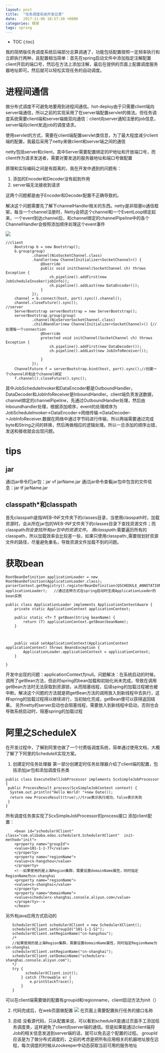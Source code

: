 ```yaml
---
layout: post
title:  "任务调度系统开发记录"
date:   2017-11-06 18:57:30 +0800
categories: 框架
tags: spring
---
```


* TOC
{:toc}


我的简陋版任务调度系统后端部分总算调通了，功能包括配置按照一定频率执行和立即执行两种，且配置相当简单：首先在spring启动文件中添加指定注解配置client开启的端口号，然后在方法上添加注解，最后在提供的页面上配置调度服务器地址即可。然后就可以轻松实现任务的自动调度。   

# 进程间通信

做分布式调度不可避免地要用到进程间通信。hot-deploy由于只需要client端向server端通信，所以之前的实现采用了在server端配置servlet的做法。但任务调度系统需要client端和server端做双向通信：client向server通知注册的job信息，server端向client发送job的调度请求。

使用servlet的方式，需要在client端配置servlet类信息，为了最大程度减少client端的配置，我最后采用了netty来做client和server端之间的通信

netty包括server和client，其中Server需要配置绑定的IP地址和开放端口号，而client作为请求发送者，需要对要发送的服务器地址和端口号做配置

原理和实际编码之间是有距离的，我在开发中遇到的问题有：

1. 添加的Encoder和Decoder没有起到作用
2. server端无法接收到请求

这两个问题都是由于Encoder和Decoder配置不正确导致的。

解决这个问题需要先了解下channelHandler相关的东西。netty是非阻塞io通信框架，每当一个channel注册时，Netty会把这个channel和一个EventLoop绑定起来，一个event到达channel后，和channel绑定的channelPipeline中的各个ChannelHandler会按照添加顺序处理这个event事件

![](/_pic/201710/netty.png)

~~~
//client
    Bootstrap b = new Bootstrap();
    b.group(group)
            .channel(NioSocketChannel.class)
            .handler(new ChannelInitializer<SocketChannel>() {
                @Override
                public void initChannel(SocketChannel ch) throws Exception {
                    ch.pipeline().addFirst(new JobScheduleInvoker(jobInfo));
                    ch.pipeline().addLast(new DataEncoder());
                }
            });
    channel = b.connect(host, port).sync().channel();
    channel.closeFuture().sync();
//server
    ServerBootstrap serverBootstrap = new ServerBootstrap();
    serverBootstrap.group(group)
            .channel(NioServerSocketChannel.class)
            .childHandler(new ChannelInitializer<SocketChannel>() {//处理每一个connection
                @Override
                protected void initChannel(SocketChannel ch) throws Exception {
                    ch.pipeline().addFirst(new DataDecoder());
                    ch.pipeline().addLast(new JobInfoReceiver());

                }
            });
    ChannelFuture f = serverBootstrap.bind(host, port).sync();//创建一个channel并和这个channel绑定
    f.channel().closeFuture().sync();
~~~

其中JobScheduleInvoker和DataEncoder都是OutboundHandler，DataDecoder和JobInfoReceiver是InboundHandler。client端负责发送数据，channel绑定的channelPipeline，先通过OutboundHandler处理，然后由Inboundhandler处理，根据添加顺序，event的处理顺序为JobScheduleInvoker->DataEncoder->网络传输->DataDecoder->JobInfoReceiver.数据在网络中通过字节码进行传输，所以两端需要通过完成byte和String之间的转换，然后再做相应的逻辑处理。所以一旦添加的顺序出错，发送和接收就会出现问题。

# tips

## jar

通过jar命令打jar包：jar vf jarName.jar
通过jar命令查看jar包中包含的文件信息：jar tf jarName.jar

## classpath*和classpath

首先classpath是指WEB-INF文件夹下的classes目录，当使用classpath时，加载资源时，会从所在jar包的WEB-INF文件夹下的classes目录下查找资源文件；而classpath*则会查找所有jar包中的资源文件。
用classpath*:需要遍历所有的classpath，所以加载效率会比较差一些，如果只使用classpath:,需要规划好资源文件的路径，尽量避免重名，导致资源文件加载不到的问题。

# 获取bean

~~~
RootBeanDefinition applicationLoader = new RootBeanDefinition(ApplicationLoader.class);
parserContext.getRegistry().registerBeanDefinition(QSCHEDULE_ANNOTATION, applicationLoader);   //通过这种方式在spring启动时生成ApplicationLoader的bean实例
~~~

~~~
public class ApplicationLoader implements ApplicationContextAware {
    private static ApplicationContext applicationContext;

    public static <T> T getBean(String beanName) {
        return (T) applicationContext.getBean(beanName);
    }



    public void setApplicationContext(ApplicationContext applicationContext) throws BeansException {
        ApplicationLoader.applicationContext = applicationContext;
    }

}
~~~

开发中出现的问题：applicationContext为null。问题解决：在系统启动的时候，调用了getBean方法，但此时spring的bean加载和初始化尚未完成，导致在调用getBean方法时无法获取到资源锁，从而阻塞线程，后续sping的加载过程被也被中断。解决这个问题的方法就是把getBean方法的调用放入到新线程中去执行，这样spring的加载过程得以继续进行，当初始化完成，getBean便可以获得返回结果。
另外netty的server启动也会阻塞线程，需要放入到新线程中启动，否则也会导致系统启动时，阻塞spring的加载过程

# 阿里之ScheduleX

在开发过程中，了解到阿里也做了一个付费版调度系统，简单通过使用文档，大概了解了下阿里的ScheduleX实现方案。

1. 创建定时任务处理器
第一部分创建定时任务处理器介绍了client端的配置，包括添加jar包和添加调度任务类

~~~
public class ExecuteShellJobProcessor implements ScxSimpleJobProcessor {
 public ProcessResult process(ScxSimpleJobContext context) {
  System.out.println("Hello World! "+new Date());
  return new ProcessResult(true);//true表示执行成功，false表示失败
 }
}
~~~

所有调度任务类实现了ScxSimpleJobProcessor的process接口
添加client配置：

~~~
    <bean id="schedulerXClient" class="com.alibaba.edas.schedulerX.SchedulerXClient"  init-method="init">
    <property name="groupId">
    <value>101-1-1-77</value>
    </property>
    <property name="regionName">
    <value>cn-hangzhou</value>
    </property>
    <!--如果使用的是上海Region集群，需要设置domainName属性，同时指定RegionName为cn-shanghai
    <property name="regionName">
    <value>cn-shanghai</value>
    </property>
    <property name="domainName">
    <value>schedulerx-shanghai.console.aliyun.com</value>
    </property>-->
    </bean>
~~~

另外有java应用方式启动的

~~~
   SchedulerXClient schedulerXClient = new SchedulerXClient();
   schedulerXClient.setGroupId("101-1-1-52");
   schedulerXClient.setRegionName("cn-hangzhou");
   /*
   //如果使用的是上海Region集群，需要设置domainName属性，同时指定RegionName为cn-shanghai
   schedulerXClient.setRegionName("cn-shanghai");
   schedulerXClient.setDomainName("schedulerx-shanghai.console.aliyun.com");
   */
   try {
         schedulerXClient.init();
       } catch (Throwable e) {
           e.printStackTrace();
       }
   }
~~~

可以在client端需要做的配置有groupid和regionname，client启动方法为init（）

2. 代码完成后，在web页面做配置
![](/_pic/201710/alischedule.png)
在页面上需要配置执行任务的接口名称

3. 总结
没看源代码，只从配置来说，可以看到scheduleX是通过页面手工添加任务调度类，这样避免了client向server端的通信。但是如果能通过client端将Job的相关信息发送到server端的话，就可以免去这个配置的过程。
groupId应该是为了做分布式调度的，之前的考虑是把所有应用相关的机器地址放在远程，每次调度的时候从zookeeper中动态获取当前可用的服务地址
